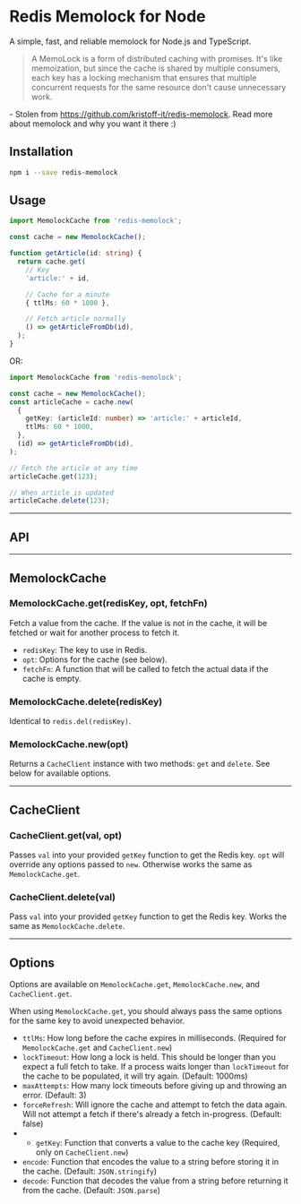 # Redis Memolock for Node

A simple, fast, and reliable memolock for Node.js and TypeScript.

> A MemoLock is a form of distributed caching with promises. It's like memoization, but since the cache is shared by multiple consumers, each key has a locking mechanism that ensures that multiple concurrent requests for the same resource don't cause unnecessary work.

\- Stolen from https://github.com/kristoff-it/redis-memolock. Read more about memolock and why you want it there :)

## Installation

```bash
npm i --save redis-memolock
```

## Usage

```ts
import MemolockCache from 'redis-memolock';

const cache = new MemolockCache();

function getArticle(id: string) {
  return cache.get(
    // Key
    'article:' + id,

    // Cache for a minute
    { ttlMs: 60 * 1000 },

    // Fetch article normally
    () => getArticleFromDb(id),
  );
}
```

OR:

```ts
import MemolockCache from 'redis-memolock';

const cache = new MemolockCache();
const articleCache = cache.new(
  {
    getKey: (articleId: number) => 'article:' + articleId,
    ttlMs: 60 * 1000,
  },
  (id) => getArticleFromDb(id),
);

// Fetch the article at any time
articleCache.get(123);

// When article is updated
articleCache.delete(123);
```

---

## API

---

## MemolockCache

### **MemolockCache.get(redisKey, opt, fetchFn)**

Fetch a value from the cache. If the value is not in the cache, it will be fetched or wait for another process to fetch it.

- `redisKey`: The key to use in Redis.
- `opt`: Options for the cache (see below).
- `fetchFn`: A function that will be called to fetch the actual data if the cache is empty.

### **MemolockCache.delete(redisKey)**

Identical to `redis.del(redisKey)`.

### **MemolockCache.new(opt)**

Returns a `CacheClient` instance with two methods: `get` and `delete`. See below for available options.

---

## CacheClient

### **CacheClient.get(val, opt)**

Passes `val` into your provided `getKey` function to get the Redis key. `opt` will override any options passed to `new`. Otherwise works the same as `MemolockCache.get`.

### **CacheClient.delete(val)**

Pass `val` into your provided `getKey` function to get the Redis key. Works the same as `MemolockCache.delete`.

---

## Options

Options are available on `MemolockCache.get`, `MemolockCache.new`, and `CacheClient.get`.

When using `MemolockCache.get`, you should always pass the same options for the same key to avoid unexpected behavior.

- `ttlMs`: How long before the cache expires in milliseconds. (Required for `MemolockCache.get` and `CacheClient.new`)
- `lockTimeout`: How long a lock is held. This should be longer than you expect a full fetch to take. If a process waits longer than `lockTimeout` for the cache to be populated, it will try again. (Default: 1000ms)
- `maxAttempts`: How many lock timeouts before giving up and throwing an error. (Default: 3)
- `forceRefresh`: Will ignore the cache and attempt to fetch the data again. Will not attempt a fetch if there's already a fetch in-progress. (Default: false)
- - `getKey`: Function that converts a value to the cache key (Required, only on `CacheClient.new`)
- `encode`: Function that encodes the value to a string before storing it in the cache. (Default: `JSON.stringify`)
- `decode`: Function that decodes the value from a string before returning it from the cache. (Default: `JSON.parse`)
